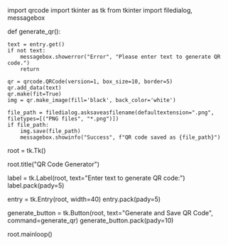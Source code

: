 import qrcode 
import tkinter as tk
from tkinter import filedialog, messagebox

def generate_qr():
   
    text = entry.get()
    if not text:
        messagebox.showerror("Error", "Please enter text to generate QR code.")
        return

    qr = qrcode.QRCode(version=1, box_size=10, border=5)
    qr.add_data(text)
    qr.make(fit=True)
    img = qr.make_image(fill='black', back_color='white')

    file_path = filedialog.asksaveasfilename(defaultextension=".png", filetypes=[("PNG files", "*.png")])
    if file_path:
        img.save(file_path)
        messagebox.showinfo("Success", f"QR code saved as {file_path}")

root = tk.Tk()

root.title("QR Code Generator")

label = tk.Label(root, text="Enter text to generate QR code:")
label.pack(pady=5)

entry = tk.Entry(root, width=40)
entry.pack(pady=5)

generate_button = tk.Button(root, text="Generate and Save QR Code", command=generate_qr)
generate_button.pack(pady=10)

root.mainloop()
